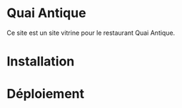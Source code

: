 # Quai Antique
Ce site est un site vitrine pour le restaurant Quai Antique.

# Installation

# Déploiement

